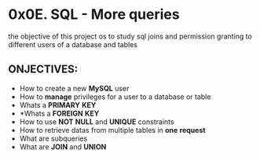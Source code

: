 # 0x0E. SQL - More queries
the objective of this project os to study sql joins and  permission granting to different users of a database and tables
## ONJECTIVES:
* How to create a new **MySQL** user
* How to **manage** privileges for a user to a database or table
* Whats a **PRIMARY** **KEY**
* *Whats a **FOREIGN** **KEY**
* How to use **NOT** **NULL** and **UNIQUE** constraints
* How to retrieve datas from multiple tables in **one** **request**
* What are subqueries
* What are **JOIN** and **UNION**
